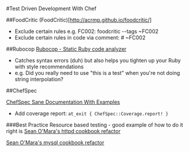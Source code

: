 #Test Driven Development With Chef

##FoodCritic
(FoodCritic)[http://acrmp.github.io/foodcritic/]

* Exclude certain rules e.g. FC002: foodcritic --tags ~FC002
* Exclude certain rules in code via comment: # ~FC002

##Rubocop
[Rubocop - Static Ruby code analyzer](https://github.com/bbatsov/rubocop)

* Catches syntax errors (duh) but also helps you tighten up your Ruby with style recommendations
*  e.g. Did you really need to use "this is a test" when you're not doing string interpolation?


##ChefSpec

[ChefSpec Sane Documentation With Examples](http://www.rubydoc.info/github/acrmp/chefspec/frames)

* Add coverage report: ```at_exit { ChefSpec::Coverage.report! }```

###Best Practice
Resource based testing - good example of how to do it right is 
[Sean O'Mara's httpd cookbook refactor](https://github.com/chef-cookbooks/httpd)

[Sean O'Mara's mysql cookbook refactor](https://github.com/chef-cookbooks/mysql)
